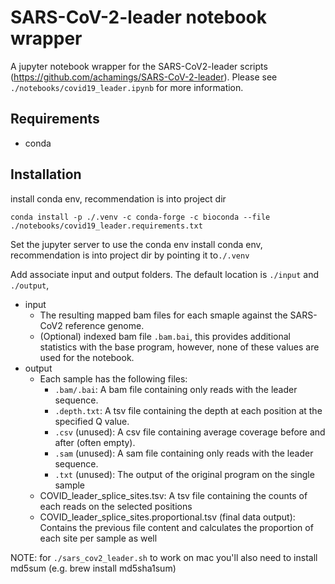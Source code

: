 # SARS-CoV-2-leader notebook wrapper

A jupyter notebook wrapper for the SARS-CoV2-leader scripts (https://github.com/achamings/SARS-CoV-2-leader). Please see `./notebooks/covid19_leader.ipynb` for more information.

## Requirements
- conda

## Installation
install conda env, recommendation is into project dir

`conda install -p ./.venv -c conda-forge -c bioconda --file ./notebooks/covid19_leader.requirements.txt`

Set the jupyter server to use the conda env
install conda env, recommendation is into project dir by pointing it to`./.venv`

Add associate input and output folders. The default location is `./input` and `./output`, 
- input 
    - The resulting mapped bam files for each smaple against the SARS-CoV2 reference genome.
    - (Optional) indexed bam file `.bam.bai`, this provides additional statistics with the base program, however, none of these values are used for the notebook.
- output
    - Each sample has the following files:
        - `.bam/.bai`: A bam file containing only reads with the leader sequence.
        - `.depth.txt`: A tsv file containing the depth at each position at the specified Q value.
        - `.csv` (unused): A csv file containing average coverage before and after (often empty).
        - `.sam` (unused): A sam file containing only reads with the leader sequence.
        - `.txt` (unused): The output of the original program on the single sample
    - COVID_leader_splice_sites.tsv: A tsv file containing the counts of each reads on the selected positions
    - COVID_leader_splice_sites.proportional.tsv (final data output): Contains the previous file content and calculates the proportion of each site per sample as well 
        
NOTE: for `./sars_cov2_leader.sh` to work on mac you'll also need to install md5sum (e.g. brew install md5sha1sum)
